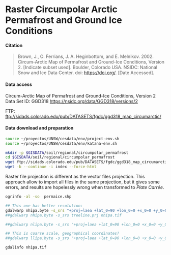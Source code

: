 # Raster Circumpolar Arctic Permafrost and Ground Ice Conditions

#### Citation
> Brown, J., O. Ferrians, J. A. Heginbottom, and E. Melnikov. 2002. Circum-Arctic Map of Permafrost and Ground-Ice Conditions, Version 2. [Indicate subset used]. Boulder, Colorado USA. NSIDC: National Snow and Ice Data Center. doi: https://doi.org/. [Date Accessed].


#### Data access

Circum-Arctic Map of Permafrost and Ground-Ice Conditions, Version 2
Data Set ID: GGD318
https://nsidc.org/data/GGD318/versions/2

FTP: ftp://sidads.colorado.edu/pub/DATASETS/fgdc/ggd318_map_circumarctic/

#### Data download and preparation


```sh
source ~/proyectos/UNSW/cesdata/env/project-env.sh
source ~/proyectos/UNSW/cesdata/env/katana-env.sh

mkdir -p $GISDATA/soil/regional/circumpolar_permafrost
cd $GISDATA/soil/regional/circumpolar_permafrost
wget ftp://sidads.colorado.edu/pub/DATASETS/fgdc/ggd318_map_circumarctic/ -O index
wget -b --continue -i index --force-html

```

Raster file projection is different as the vector files projection. This approach allow to import all files in the same projection, but it gives some errors, and results are hopelessly wrong when transformed to *Plate Carrée*.

```sh
ogrinfo -al -so  permaice.shp

## This one has better resolution:
gdalwarp nhipa.byte -s_srs "+proj=laea +lat_0=90 +lon_0=0 +x_0=0 +y_0=0 +a=6371228.00000 +b=6371228.000 +units=m +no_defs" -t_srs treeline.prj nhipa.tif
##gdalwarp nhipa.byte -s_srs treeline.prj nhipa.tif

##gdalwarp nlipa.byte -s_srs "+proj=laea +lat_0=90 +lon_0=0 +x_0=0 +y_0=0 +a=6371228.00000 +b=6371228.000 +units=m +no_defs" -t_srs treeline.prj nlipa.tif

## This is coarse scale, geographical coordinates?
##gdalwarp llipa.byte -s_srs "+proj=laea +lat_0=90 +lon_0=0 +x_0=0 +y_0=0 +a=6371228.00000 +b=6371228.000 +units=m +no_defs" -t_srs treeline.prj llipa.tif

gdalinfo nhipa.tif

```
